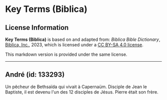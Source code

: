 # Key Terms (Biblica)

## License Information

**Key Terms (Biblica)** is based on and adapted from: _Biblica Bible Dictionary_, [Biblica, Inc.](https://www.biblica.com/), 2023, which is licensed under a [CC BY-SA 4.0 license](https://creativecommons.org/licenses/by-sa/4.0/legalcode.en).

This markdown version is provided under the same license.



--------------------------------

## André (id: 133293)

Un pêcheur de Bethsaïda qui vivait à Capernaüm. Disciple de Jean le Baptiste, il est devenu l'un des 12 disciples de Jésus. Pierre était son frère.


